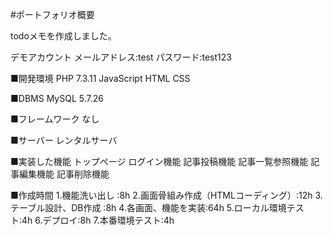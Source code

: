 #ポートフォリオ概要

todoメモを作成しました。 


デモアカウント
メールアドレス:test
パスワード:test123


■開発環境
PHP 7.3.11
JavaScript
HTML
CSS 

■DBMS
MySQL  5.7.26 

■フレームワーク
なし

■サーバー
レンタルサーバ

■実装した機能
トップページ
ログイン機能
記事投稿機能
記事一覧参照機能
記事編集機能
記事削除機能

■作成時間
1.機能洗い出し :8h
2.画面骨組み作成（HTMLコーディング）:12h
3.テーブル設計、DB作成 :8h
4.各画面、機能を実装:64h
5.ローカル環境テスト:4h
6.デプロイ:8h
7.本番環境テスト:4h

